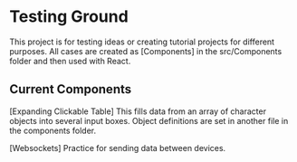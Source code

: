 # Testing Ground

This project is for testing ideas or creating tutorial projects for different purposes. All cases are created as [Components] in the src/Components folder and then used with React.

## Current Components
[Expanding Clickable Table]
This fills data from an array of character objects into several input boxes.
Object definitions are set in another file in the components folder.

[Websockets]
Practice for sending data between devices.
